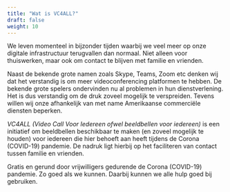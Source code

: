 ```yaml
---
title: "Wat is VC4ALL?"
draft: false
weight: 10
---
```


We leven momenteel in bijzonder tijden waarbij we veel meer op onze
digitale infrastructuur terugvallen dan normaal. Niet alleen voor
thuiswerken, maar ook om contact te blijven met familie en vrienden. 

Naast de bekende grote namen zoals Skype, Teams, Zoom etc denken wij dat
het verstandig is om meer videoconferencing platformen te hebben. De
bekende grote spelers ondervinden nu al problemen in hun
dienstverlening. Het is dus verstandig om de druk zoveel mogelijk te
verspreiden. Tevens willen wij onze afhankelijk van met name
Amerikaanse commerciële diensten beperken.

_VC4ALL (Video Call Voor Iedereen ofwel beeldbellen voor iedereen)_ is
een initiatief om beeldbellen beschikbaar te maken (en zoveel
mogelijk te houden) voor iedereen die hier behoeft aan heeft tijdens de Corona (COVID-19) pandemie. 
De nadruk ligt hierbij op het faciliteren van contact tussen familie en vrienden.

Gratis en gerund door vrijwilligers gedurende de Corona (COVID-19)
pandemie. Zo goed als we kunnen. Daarbij kunnen we alle hulp goed bij
gebruiken. 


